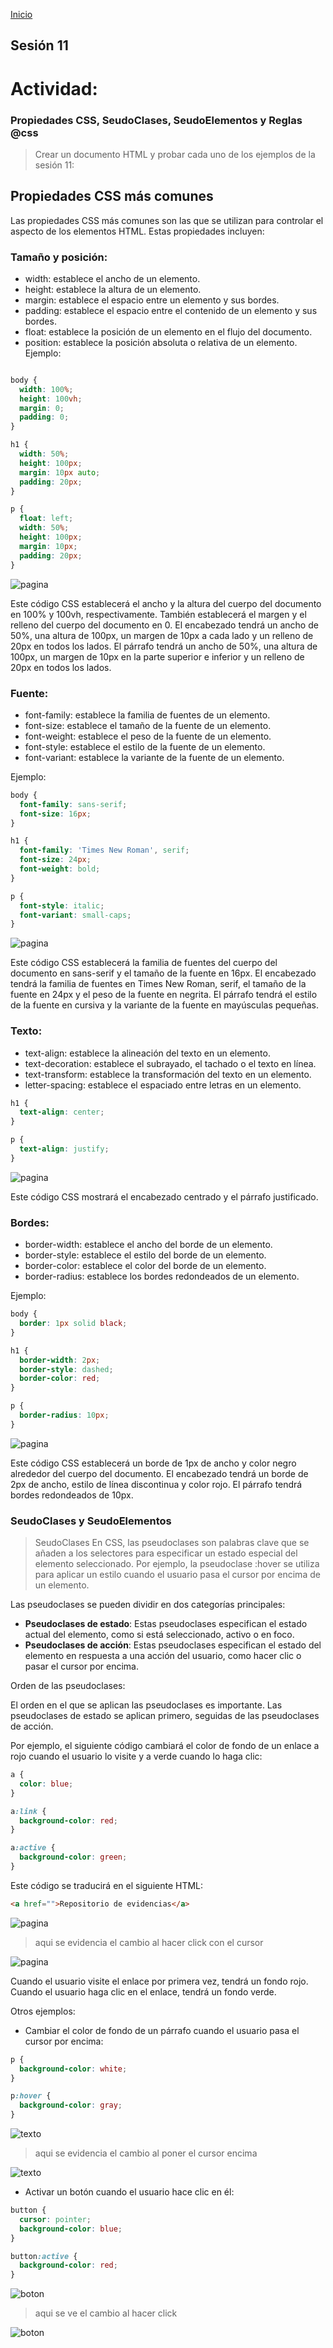<!-- No borrar o modificar -->
[Inicio](./index.md)

## Sesión 11 


# Actividad: 
### Propiedades CSS, SeudoClases, SeudoElementos y Reglas @css

>Crear un documento HTML y probar cada uno de los ejemplos de la sesión 11:


## Propiedades CSS más comunes
Las propiedades CSS más comunes son las que se utilizan para controlar el aspecto de los elementos HTML. Estas propiedades incluyen:

### Tamaño y posición:
* width: establece el ancho de un elemento.
* height: establece la altura de un elemento.
* margin: establece el espacio entre un elemento y sus bordes.
* padding: establece el espacio entre el contenido de un elemento y sus bordes.
* float: establece la posición de un elemento en el flujo del documento.
* position: establece la posición absoluta o relativa de un elemento.
Ejemplo:

```css

body {
  width: 100%;
  height: 100vh;
  margin: 0;
  padding: 0;
}

h1 {
  width: 50%;
  height: 100px;
  margin: 10px auto;
  padding: 20px;
}

p {
  float: left;
  width: 50%;
  height: 100px;
  margin: 10px;
  padding: 20px;
}

```
![pagina](imagenes/sesion11.png)

Este código CSS establecerá el ancho y la altura del cuerpo del documento en 100% y 100vh, respectivamente. También establecerá el margen y el relleno del cuerpo del documento en 0. El encabezado tendrá un ancho de 50%, una altura de 100px, un margen de 10px a cada lado y un relleno de 20px en todos los lados. El párrafo tendrá un ancho de 50%, una altura de 100px, un margen de 10px en la parte superior e inferior y un relleno de 20px en todos los lados.

### Fuente:
* font-family: establece la familia de fuentes de un elemento.
* font-size: establece el tamaño de la fuente de un elemento.
* font-weight: establece el peso de la fuente de un elemento.
* font-style: establece el estilo de la fuente de un elemento.
* font-variant: establece la variante de la fuente de un elemento.

Ejemplo:

```css
body {
  font-family: sans-serif;
  font-size: 16px;
}

h1 {
  font-family: 'Times New Roman', serif;
  font-size: 24px;
  font-weight: bold;
}

p {
  font-style: italic;
  font-variant: small-caps;
}
```
![pagina](imagenes/Sesion11.1.png)

Este código CSS establecerá la familia de fuentes del cuerpo del documento en sans-serif y el tamaño de la fuente en 16px. El encabezado tendrá la familia de fuentes en Times New Roman, serif, el tamaño de la fuente en 24px y el peso de la fuente en negrita. El párrafo tendrá el estilo de la fuente en cursiva y la variante de la fuente en mayúsculas pequeñas.

### Texto:
* text-align: establece la alineación del texto en un elemento.
* text-decoration: establece el subrayado, el tachado o el texto en línea.
* text-transform: establece la transformación del texto en un elemento.
* letter-spacing: establece el espaciado entre letras en un elemento.

```css
h1 {
  text-align: center;
}

p {
  text-align: justify;
}
```

![pagina](imagenes/sesion11.2.png)

Este código CSS mostrará el encabezado centrado y el párrafo justificado.

### Bordes:
* border-width: establece el ancho del borde de un elemento.
* border-style: establece el estilo del borde de un elemento.
* border-color: establece el color del borde de un elemento.
* border-radius: establece los bordes redondeados de un elemento.

Ejemplo:

```css
body {
  border: 1px solid black;
}

h1 {
  border-width: 2px;
  border-style: dashed;
  border-color: red;
}

p {
  border-radius: 10px;
}
```
![pagina](imagenes/sesion11.3.png)

Este código CSS establecerá un borde de 1px de ancho y color negro alrededor del cuerpo del documento. El encabezado tendrá un borde de 2px de ancho, estilo de línea discontinua y color rojo. El párrafo tendrá bordes redondeados de 10px.

### SeudoClases y SeudoElementos
>SeudoClases
En CSS, las pseudoclases son palabras clave que se añaden a los selectores para especificar un estado especial del elemento seleccionado. Por ejemplo, la pseudoclase :hover se utiliza para aplicar un estilo cuando el usuario pasa el cursor por encima de un elemento.

Las pseudoclases se pueden dividir en dos categorías principales:

* **Pseudoclases de estado**: Estas pseudoclases especifican el estado actual del elemento, como si está seleccionado, activo o en foco.
* **Pseudoclases de acción**: Estas pseudoclases especifican el estado del elemento en respuesta a una acción del usuario, como hacer clic o pasar el cursor por encima.

Orden de las pseudoclases:

El orden en el que se aplican las pseudoclases es importante. Las pseudoclases de estado se aplican primero, seguidas de las pseudoclases de acción.

Por ejemplo, el siguiente código cambiará el color de fondo de un enlace a rojo cuando el usuario lo visite y a verde cuando lo haga clic:

```css
a {
  color: blue;
}

a:link {
  background-color: red;
}

a:active {
  background-color: green;
}
```
Este código se traducirá en el siguiente HTML:

```html
<a href="">Repositorio de evidencias</a>
```
![pagina](imagenes/sesion11.4.png)
>aqui se evidencia el cambio al hacer click con el cursor

![pagina](imagenes/sesion11.5.png)

Cuando el usuario visite el enlace por primera vez, tendrá un fondo rojo. Cuando el usuario haga clic en el enlace, tendrá un fondo verde.

Otros ejemplos:

* Cambiar el color de fondo de un párrafo cuando el usuario pasa el cursor por encima:

```css
p {
  background-color: white;
}

p:hover {
  background-color: gray;
}
```

![texto](imagenes/sesion11.6.png)

>aqui se evidencia el cambio al poner el cursor encima

![texto](imagenes/sesion11.7.png)

* Activar un botón cuando el usuario hace clic en él:

```css
button {
  cursor: pointer;
  background-color: blue;
}

button:active {
  background-color: red;
}
```

![boton](imagenes/sesion11.8.png)

>aqui se ve el cambio al hacer click

![boton](imagenes/sesion11.9.png)




